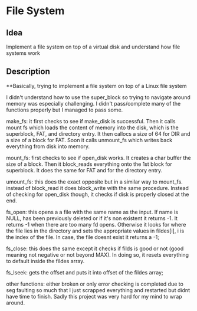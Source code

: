# File System
## Idea
Implement a file system on top of a virtual disk and understand how file systems work

## Description
**Basically, trying to implement a file system on top of a Linux file system

I didn't understand how to use the super_block so trying to navigate around memory was especially challenging. I didn't pass/complete many of the functions properly but I managed to pass some.

make_fs: it first checks to see if make_disk is successful. Then it calls mount fs which loads the content of memory into the disk, which is the superblock, FAT, and directory entry.
It then callocs a size of 64 for DIR and a size of a block for FAT. Soon it calls unmount_fs which writes back everything from disk into memory.

mount_fs: first checks to see if open_disk works. It creates a char buffer the size of a block. Then it block_reads everything onto the 1st block for superblock. It does the same for FAT and for the directory entry.

umount_fs: this does the exact opposite but in a similar way to mount_fs. instead of block_read it does block_write with the same procedure. Instead of checking for open_disk though, it checks if disk is properly closed at the end.

fs_open: this opens a a file with the same name as the input. If name is NULL, has been previously deleted or if it's non existent it returns -1. It returns -1 when there are too many fd opens. Otherwise it looks for where the file lies in the directory and sets the appropriate values in fildes[i], i is the index of the file. In case, the file doesnt exist it returns a -1;

fs_close: this does the same except it checks if filds is good or not (good meaning not negative or not beyond MAX). In doing so, it resets everything to default inside the fildes array.

fs_lseek: gets the offset and puts it into offset of the fildes array;

other functions: either broken or only error checking is completed due to seg faulting so much that I just scrapped everything and restarted but didnt have time to finish. Sadly this project was very hard for my mind to wrap around.

